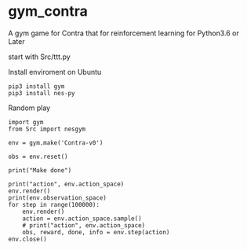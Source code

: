 # gym_contra
A gym game for Contra that for reinforcement learning for Python3.6 or Later

start with Src/ttt.py 

Install enviroment on Ubuntu
```
pip3 install gym
pip3 install nes-py
```

Random play
```
import gym
from Src import nesgym

env = gym.make('Contra-v0')

obs = env.reset()

print("Make done")

print("action", env.action_space)
env.render()
print(env.observation_space)
for step in range(100000):
    env.render()
    action = env.action_space.sample()
    # print("action", env.action_space)
    obs, reward, done, info = env.step(action)
env.close()
```
